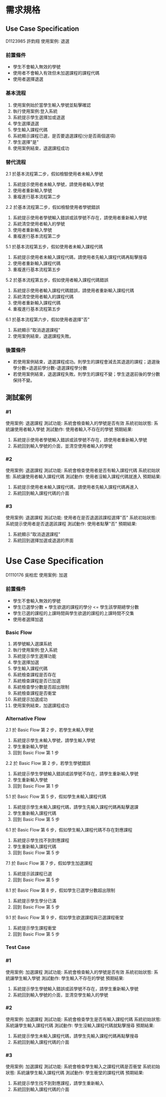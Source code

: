 # 需求規格

## Use Case Specification

D1123985 許鈞翔
使用案例: 退選 

### 前置條件

* 學生不會輸入無效的學號
* 使用者不會輸入有效但未加選課程的課程代碼
* 使用者選擇退選

### 基本流程
1. 使用案例始於當學生輸入學號並點擊確認
2. 執行使用案例:登入系統
3. 系統提示學生選擇加或退選
4. 學生選擇退選
5. 學生輸入課程代碼
6. 系統顯示課程已選，是否要退選課程(分是否兩個選項)
7. 學生選擇"是"
8. 使用案例結束，退選課程成功

### 替代流程
2.1 於基本流程第二步，假如檢驗使用者未輸入學號

1. 系統提示使用者未輸入學號，請使用者輸入學號
2. 使用者重新輸入學號
3. 重複進行基本流程第二步

2.2 於基本流程第二步，假如檢驗使用者學號錯誤

1. 系統提示使用者學號輸入錯誤或該學號不存在，請使用者重新輸入學號
2. 系統清空使用者輸入的學號
3. 使用者重新輸入學號
4. 重複進行基本流程第二步

5.1 於基本流程第五步，假如使用者未輸入課程代碼

1. 系統提示使用者未輸入課程代碼，請使用者先輸入課程代碼再點擊搜尋
2. 使用者重新輸入課程代碼
3. 重複進行基本流程第五步

5.2 於基本流程第五步，假如使用者輸入課程代碼錯誤

1. 系統提示使用者輸入課程代碼錯誤，請使用者重新輸入課程代碼
2. 系統清空使用者輸入的課程代碼
3. 使用者重新輸入課程代碼
4. 重複進行基本流程第五步

6.1 於基本流程第六步，假如使用者選擇"否"

1. 系統顯示"取消退選課程"
2. 使用案例結束，退選課程失敗。

### 後置條件

* 若使用案例結束，退選課程成功。則學生的課程會減去其退選的課程；退選後學分數=退選前學分數-退選課程學分數
* 若使用案例結束，退選課程失敗。則學生的課程不變；學生退選前後的學分數保持不變。

## 測試案例

### #1
使用案例: 退選課程
測試功能: 系統會檢查輸入的學號是否有效
系統初始狀態: 系統讓使用者輸入學號
測試動作: 使用者輸入不存在的學號
預期結果: 
1. 系統提示使用者學號輸入錯誤或該學號不存在，請使用者重新輸入學號
2. 系統回到輸入學號的介面，並清空使用者輸入的學號

### #2
使用案例: 退選課程
測試功能: 系統會檢查使用者是否有輸入課程代碼
系統初始狀態: 系統讓使用者輸入課程代碼
測試動作: 使用者沒輸入課程代碼就進入
預期結果: 
1. 系統提示使用者未輸入課程代碼，請使用者先輸入課程代碼再進入
2. 系統回到輸入課程代碼的介面

### #3
使用案例: 退選課程
測試功能: 使用者在是否退選該課程選擇"否"
系統初始狀態: 系統提示使用者是否退選該課程
測試動作: 使用者點擊"否"
預期結果: 
1. 系統顯示"取消退選課程"
2. 系統回到選擇加選或退選的界面



# Use Case Specification

D1110176 吳柏宏
使用案例: 加選

### 前置條件

* 學生不會輸入無效的學號
* 學生已選學分數 + 學生欲選的課程的學分 <= 學生該學期總學分數
* 學生已選的課程的上課時間與學生欲選的課程的上課時間不交集
* 使用者選擇加選

### Basic Flow

1. 將學號輸入選課系統
2. 執行使用案例:登入系統
3. 系統提示學生選擇功能
4. 學生選擇加選
5. 學生輸入課程代碼
6. 系統檢查課程是否存在
7. 系統檢查課程是否已加選
8. 系統檢查學分數是否超出限制
9. 系統檢查課程是否衝堂
10. 系統提示加選成功
11. 使用案例結束，加選課程成功

### Alternative Flow
 
2.1 於 Basic Flow 第 2 步，若學生未輸入學號
1. 系統提示學生未輸入學號，請學生輸入學號
2. 學生重新輸入學號
3. 回到 Basic Flow 第 1 步

2.2 於 Basic Flow 第 2 步，若學生學號錯誤
1. 系統提示學生學號輸入錯誤或該學號不存在，請學生重新輸入學號
2. 學生重新輸入學號
3. 回到 Basic Flow 第 1 步

5.1 於 Basic Flow 第 5 步，假如學生未輸入課程代碼

1. 系統提示學生未輸入課程代碼，請學生先輸入課程代碼再點擊選課
2. 學生重新輸入課程代碼
3. 回到 Basic Flow 第 5 步

6.1 於 Basic Flow 第 6 步，假如學生輸入課程代碼不存在對應課程

1. 系統提示學生找不到對應課程
2. 學生重新輸入課程代碼
3. 回到 Basic Flow 第 5 步

7.1 於 Basic Flow 第 7 步，假如學生加選課程

1. 系統提示該課程已選
2. 回到 Basic Flow 第 5 步

8.1 於 Basic Flow 第 8 步，假如學生已選學分數超出限制

1. 系統提示學生學分已滿
2. 回到 Basic Flow 第 5 步

9.1 於 Basic Flow 第 9 步，假如學生欲選課程與已選課程衝堂

1. 系統提示學生課程衝堂
2. 回到 Basic Flow 第 5 步

### Test Case

### #1

使用案例: 加選課程
測試功能: 系統會檢查輸入的學號是否有效
系統初始狀態: 系統讓學生輸入學號
測試動作: 學生輸入不存在的學號
預期結果: 
1. 系統提示學生學號輸入錯誤或該學號不存在，請學生重新輸入學號
2. 系統回到輸入學號的介面，並清空學生輸入的學號

### #2

使用案例: 加選課程
測試功能: 系統會檢查學生是否有輸入課程代碼
系統初始狀態: 系統讓學生輸入課程代碼
測試動作: 學生沒輸入課程代碼就點擊搜尋
預期結果: 
1. 系統提示學生未輸入課程代碼，請學生先輸入課程代碼再點擊搜尋
2. 系統回到輸入課程代碼的介面

### #3

使用案例: 加選課程
測試功能: 系統會檢查學生輸入之課程代碼是否衝堂
系統初始狀態: 系統讓學生輸入課程代碼
測試動作: 學生衝堂的課程代碼
預期結果: 
1. 系統提示學生找不到對應課程，請學生重新輸入
2. 系統回到輸入課程代碼的介面
